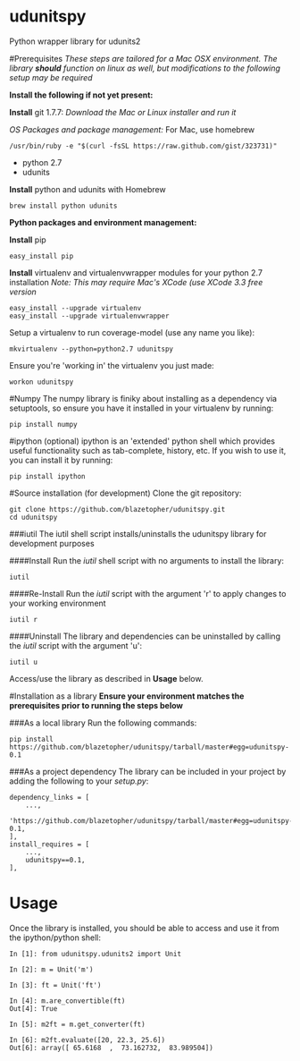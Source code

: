 udunitspy
==============

Python wrapper library for udunits2

#Prerequisites
*These steps are tailored for a Mac OSX environment.  The library **should** function on linux as well, but modifications to the following setup may be required*

**Install the following if not yet present:**

**Install** git 1.7.7:
*Download the Mac or Linux installer and run it*

*OS Packages and package management:*
For Mac, use homebrew

    /usr/bin/ruby -e "$(curl -fsSL https://raw.github.com/gist/323731)"

  * python 2.7
  * udunits


**Install** python and udunits with Homebrew
    
    brew install python udunits
    
**Python packages and environment management:**

**Install** pip

    easy_install pip

**Install** virtualenv and virtualenvwrapper modules for your python 2.7 installation
*Note: This may require Mac's XCode (use XCode 3.3 free version*

    easy_install --upgrade virtualenv
    easy_install --upgrade virtualenvwrapper


Setup a virtualenv to run coverage-model (use any name you like):

    mkvirtualenv --python=python2.7 udunitspy

Ensure you're 'working in' the virtualenv you just made:

    workon udunitspy

#Numpy
The numpy library is finiky about installing as a dependency via setuptools, so ensure you have it installed in your virtualenv by running:

    pip install numpy

#ipython (optional)
ipython is an 'extended' python shell which provides useful functionality such as tab-complete, history, etc.  If you wish to use it, you can install it by running:

    pip install ipython

#Source installation (for development)
Clone the git repository:

    git clone https://github.com/blazetopher/udunitspy.git
    cd udunitspy

###iutil
The iutil shell script installs/uninstalls the udunitspy library for development purposes

####Install
Run the *iutil* shell script with no arguments to install the library:

    iutil

####Re-Install
Run the *iutil* script with the argument 'r' to apply changes to your working environment

    iutil r

####Uninstall
The library and dependencies can be uninstalled by calling the *iutil* script with the argument 'u':

    iutil u

Access/use the library as described in **Usage** below.

#Installation as a library
**Ensure your environment matches the prerequisites prior to running the steps below**

###As a local library
Run the following commands:

    pip install https://github.com/blazetopher/udunitspy/tarball/master#egg=udunitspy-0.1

###As a project dependency
The library can be included in your project by adding the following to your *setup.py*:

    dependency_links = [
        ...,
        'https://github.com/blazetopher/udunitspy/tarball/master#egg=udunitspy-0.1,
    ],
    install_requires = [
        ...,
        udunitspy==0.1,
    ],

# Usage
Once the library is installed, you should be able to access and use it from the ipython/python shell:

    In [1]: from udunitspy.udunits2 import Unit

    In [2]: m = Unit('m')

    In [3]: ft = Unit('ft')

    In [4]: m.are_convertible(ft)
    Out[4]: True

    In [5]: m2ft = m.get_converter(ft)

    In [6]: m2ft.evaluate([20, 22.3, 25.6])
    Out[6]: array([ 65.6168  ,  73.162732,  83.989504])